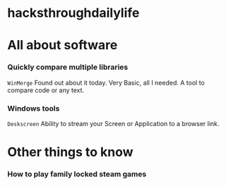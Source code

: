# hacksthroughdailylife




# All about software

### Quickly compare multiple libraries
`WinMerge` Found out about it today. Very Basic, all I needed. A tool to compare code or any text.



### Windows tools
`Deskscreen` Ability to stream your Screen or Application to a browser link.




# Other things to know

### How to play family locked steam games
